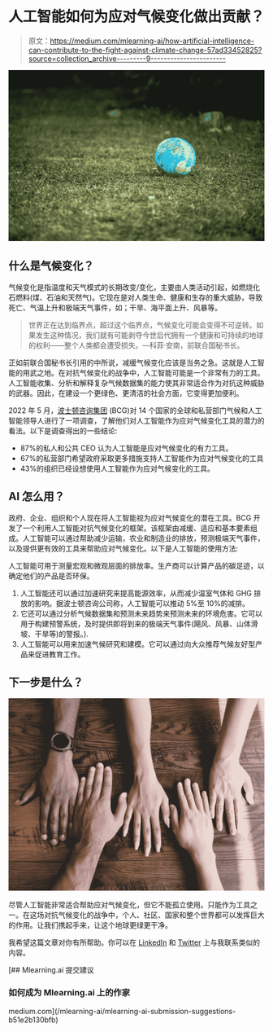# 人工智能如何为应对气候变化做出贡献？

> 原文：<https://medium.com/mlearning-ai/how-artificial-intelligence-can-contribute-to-the-fight-against-climate-change-57ad33452825?source=collection_archive---------9----------------------->

![](img/bf4c084a6571c1d60e103da71e4e1517.png)

## 什么是气候变化？

气候变化是指温度和天气模式的长期改变/变化，主要由人类活动引起，如燃烧化石燃料(煤、石油和天然气)。它现在是对人类生命、健康和生存的重大威胁，导致死亡、气温上升和极端天气事件，如；干旱、海平面上升、风暴等。

> 世界正在达到临界点，超过这个临界点，气候变化可能会变得不可逆转。如果发生这种情况，我们就有可能剥夺今世后代拥有一个健康和可持续的地球的权利——整个人类都会遭受损失。—科菲·安南，前联合国秘书长。

正如前联合国秘书长引用的中所说，减缓气候变化应该是当务之急。这就是人工智能的用武之地。在对抗气候变化的战争中，人工智能可能是一个非常有力的工具。人工智能收集、分析和解释复杂气候数据集的能力使其非常适合作为对抗这种威胁的武器。因此，在建设一个更绿色、更清洁的社会方面，它变得更加便利。

2022 年 5 月，[波士顿咨询集团](https://www.bcg.com/press/7july2022-ai-is-critical-in-fight-against-climate-change) (BCG)对 14 个国家的全球和私营部门气候和人工智能领导人进行了一项调查，了解他们对人工智能作为应对气候变化工具的潜力的看法。以下是调查得出的一些结论:

*   87%的私人和公共 CEO 认为人工智能是应对气候变化的有力工具。
*   67%的私营部门希望政府采取更多措施支持人工智能作为应对气候变化的工具
*   43%的组织已经设想使用人工智能作为应对气候变化的工具。

## AI 怎么用？

政府、企业、组织和个人现在将人工智能视为应对气候变化的潜在工具。BCG 开发了一个利用人工智能对抗气候变化的框架。该框架由减缓、适应和基本要素组成。人工智能可以通过帮助减少运输，农业和制造业的排放，预测极端天气事件，以及提供更有效的工具来帮助应对气候变化。以下是人工智能的使用方法:

人工智能可用于测量宏观和微观层面的排放率。生产商可以计算产品的碳足迹，以确定他们的产品是否环保。

1.  人工智能还可以通过加速研究来提高能源效率，从而减少温室气体和 GHG 排放的影响。据波士顿咨询公司称，人工智能可以推动 5%至 10%的减排。
2.  它还可以通过分析气候数据集和预测未来趋势来预测未来的环境危害。它可以用于构建预警系统，及时提供即将到来的极端天气事件(飓风、风暴、山体滑坡、干旱等)的警报。).
3.  人工智能可以用来加速气候研究和建模。它可以通过向大众推荐气候友好型产品来促进教育工作。

## 下一步是什么？

![](img/e9e244cc0e8a5241d962d9e85a6b65ee.png)

尽管人工智能非常适合帮助应对气候变化，但它不能孤立使用。只能作为工具之一。在这场对抗气候变化的战争中，个人、社区、国家和整个世界都可以发挥巨大的作用。让我们携起手来，让这个地球更绿更干净。

我希望这篇文章对你有所帮助。你可以在 [LinkedIn](https://www.linkedin.com/in/gift-ukpoweh-90510022a) 和 [Twitter](https://twitter.com/iamukpoweh?t=KDnLel-0ilCBd8fm0Aarhg&s=09) 上与我联系类似的内容。

[](/mlearning-ai/mlearning-ai-submission-suggestions-b51e2b130bfb) [## Mlearning.ai 提交建议

### 如何成为 Mlearning.ai 上的作家

medium.com](/mlearning-ai/mlearning-ai-submission-suggestions-b51e2b130bfb)